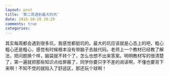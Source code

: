 ```yaml
---
layout: post
title: '第二周遇到最大的坑'
date: 2016-10-28 20:29
comments: true
categories: 
---
```

其实每周都会遇到很多坑，我感觉都挺坑的。最大的坑应该就是心态上的吧，粗心粗心还是粗心，感觉有时候根本没有带脑子去敲代码。老师上一个教材已经教了解法，把问题换个样，脑袋就不转个了，怎么也想不出来答案。明明教材写的很清楚了，第一遍就把那些知识点给屏蔽了，同学你要只字不差的阅读啊，不懂也要背下来啊！不知不觉的就陷入了舒适区，那还玩个球啊！

